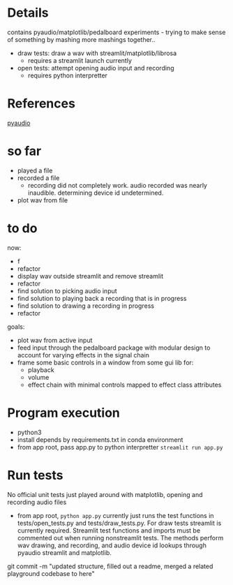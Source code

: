 # Details

contains pyaudio/matplotlib/pedalboard experiments - trying to make sense of something by mashing more mashings together..

- draw tests: draw a wav with streamlit/matplotlib/librosa
  - requires a streamlit launch currently
- open tests: attempt opening audio input and recording
  - requires python interpretter

# References

[pyaudio](https://people.csail.mit.edu/hubert/pyaudio/docs/)

# so far

- played a file
- recorded a file
  - recording did not completely work. audio recorded was nearly inaudible. determining device id undetermined.
- plot wav from file

# to do

now:
- f
- refactor
- display wav outside streamlit and remove streamlit
- refactor
- find solution to picking audio input
- find solution to playing back a recording that is in progress
- find solution to drawing a recording in progress
- refactor

goals:
- plot wav from active input
- feed input through the pedalboard package with modular design to account for varying effects in the signal chain
- frame some basic controls in a window from some gui lib for:
  - playback
  - volume
  - effect chain with minimal controls mapped to effect class attributes

# Program execution

- python3
- install depends by requirements.txt in conda environment
- from app root, pass app.py to python interpretter `streamlit run app.py`

# Run tests
No official unit tests just played around with matplotlib, opening and recording audio files
- from app root, `python app.py` currently just runs the test functions in tests/open_tests.py and tests/draw_tests.py. For draw tests streamlit is currently required. Streamlit test functions and imports must be commented out when running nonstreamlit tests. The methods perform wav drawing, and recording, and audio device id lookups through pyaudio streamlit and matplotlib.

git commit -m "updated structure, filled out a readme, merged a related playground codebase to here"